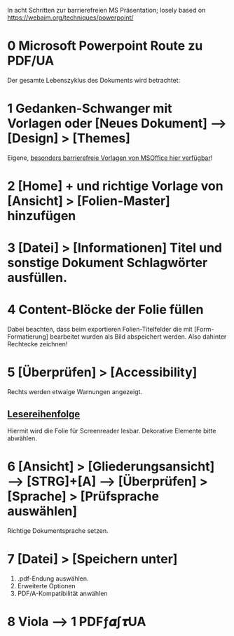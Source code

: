 In acht Schritten zur barrierefreien MS Präsentation; losely based on https://webaim.org/techniques/powerpoint/

# 0 Microsoft Powerpoint Route zu PDF/UA

Der gesamte Lebenszyklus des Dokuments wird betrachtet:

# 1 Gedanken-Schwanger mit Vorlagen oder [Neues Dokument] —> [Design] > [Themes]

Eigene, [besonders barrierefreie Vorlagen von MSOffice hier verfügbar](https://templates.office.com/en-us/accessible-powerpoint-template-sampler-tm16401472)!

# 2 [Home] + und richtige Vorlage von [Ansicht] > [Folien-Master] hinzufügen

# 3 [Datei] > [Informationen] Titel und sonstige Dokument Schlagwörter ausfüllen.

# 4 Content-Blöcke der Folie füllen

Dabei beachten, dass beim exportieren Folien-Titelfelder die mit [Form-Formatierung] bearbeitet wurden als Bild abspeichert werden. Also dahinter Rechtecke zeichnen!

# 5 [Überprüfen] > [Accessibility]

Rechts werden etwaige Warnungen angezeigt.

## [Lesereihenfolge](https://support.microsoft.com/en-us/office/make-slides-easier-to-read-by-using-the-reading-order-pane-863b5c1c-4f19-45ec-96e6-93a6457f5e1c)

Hiermit wird die Folie für Screenreader lesbar. Dekorative Elemente bitte abwählen.

# 6 [Ansicht] > [Gliederungsansicht] —> [STRG]+[A] —> [Überprüfen] > [Sprache] > [Prüfsprache auswählen]

Richtige Dokumentsprache setzen.

# 7 [Datei] > [Speichern unter]

1) .pdf-Endung auswählen.
2) Erweiterte Optionen
3) PDF/A-Kompatibilität anwählen

# 8 Viola —> 1 PDFƒ𝜶∫𝝉UA

